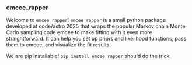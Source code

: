 ### emcee_rapper

Welcome to ``emcee_rapper``! ``emcee_rapper`` is a small python package developed at code/astro 2025 that wraps the popular Markov chain Monte Carlo sampling code emcee to make fitting with it even more straightforward. It can help you set up priors and likelihood functions, pass them to emcee, and visualize the fit results.

We are pip installable! ``pip install emcee_rapper`` should do the trick
